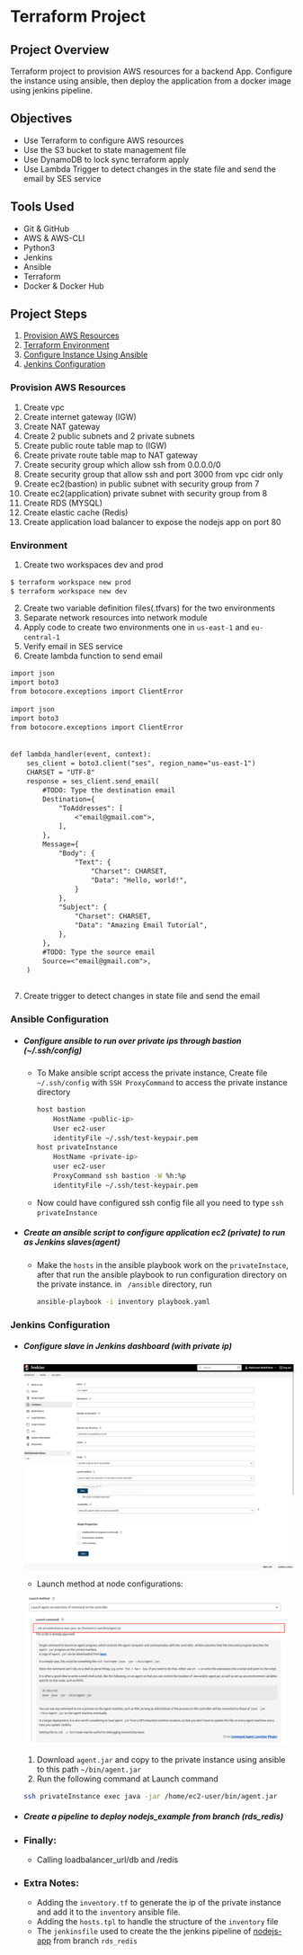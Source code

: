 # Terraform Project 

## Project Overview

Terraform project to provision AWS resources for a backend App. Configure the instance using ansible, then deploy the application from a docker image using jenkins pipeline.


## Objectives

- Use Terraform to configure AWS resources
- Use the S3 bucket to state management file
- Use DynamoDB to lock sync terraform apply
- Use Lambda Trigger to detect changes in the state file and send the email by SES service


## Tools Used

- Git & GitHub
- AWS & AWS-CLI
- Python3
- Jenkins
- Ansible
- Terraform
- Docker & Docker Hub

## Project Steps



1. [Provision AWS Resources](#Provision-AWS-Resources)
1. [Terraform Environment](#Environment)
1. [Configure Instance Using Ansible](#Ansible-Configuration)
1. [Jenkins Configuration](#Jenkins-Configuration)

### Provision AWS Resources

1. Create vpc
1. Create internet gateway (IGW)
1. Create NAT gateway
1. Create 2 public subnets and 2 private subnets
1. Create public route table map to (IGW)
1. Create private route table map to NAT gateway
1. Create security group which allow ssh from 0.0.0.0/0
1. Create security group that allow ssh and port 3000 from vpc cidr only
1. Create ec2(bastion) in public subnet with security group from 7
1. Create ec2(application) private subnet with security group from 8
1. Create RDS (MYSQL) 
1. Create elastic cache (Redis)
1. Create application load balancer to expose the nodejs app on port 80

### Environment
1. Create two workspaces dev and prod
```
$ terraform workspace new prod
$ terraform workspace new dev
```
2. Create two variable definition files(.tfvars) for the two environments
3. Separate network resources into network module
4. Apply code to create two environments one in `us-east-1` and `eu-central-1`
5. Verify email in SES service
6. Create lambda function to send email

```
import json
import boto3
from botocore.exceptions import ClientError

import json
import boto3
from botocore.exceptions import ClientError


def lambda_handler(event, context):
    ses_client = boto3.client("ses", region_name="us-east-1")
    CHARSET = "UTF-8"
    response = ses_client.send_email(
        #TODO: Type the destination email
        Destination={
            "ToAddresses": [
                <"email@gmail.com">,
            ],
        },
        Message={
            "Body": {
                "Text": {
                    "Charset": CHARSET,
                    "Data": "Hello, world!",
                }
            },
            "Subject": {
                "Charset": CHARSET,
                "Data": "Amazing Email Tutorial",
            },
        },
        #TODO: Type the source email
        Source=<"email@gmail.com">,
    )


```

7. Create trigger to detect changes in state file and send the email

### Ansible Configuration
- ##### Configure ansible to run over private ips through bastion (~/.ssh/config) 
    - To Make ansible script access the private instance, Create file `~/.ssh/config` with `SSH ProxyCommand` to access the private instance directory
 
        ```bash 
        host bastion
            HostName <public-ip>
            User ec2-user
            identityFile ~/.ssh/test-keypair.pem
        host privateInstance
            HostName <private-ip>
            user ec2-user
            ProxyCommand ssh bastion -W %h:%p
            identityFile ~/.ssh/test-keypair.pem
        ```

    - Now could have configured ssh config file all you need to type `ssh privateInstance`
  
-  ##### Create an ansible script to configure application ec2 (private) to run  as Jenkins slaves(agent)
    - Make the `hosts` in the ansible playbook work on the `privateInstace`, after that run the ansible playbook to run configuration directory on the private instance.
in ` /ansible` directory, run

        ```bash
        ansible-playbook -i inventory playbook.yaml
        ```

### Jenkins Configuration

- ##### Configure slave in Jenkins dashboard (with private ip)

    ![This is a alt text.](/images/ec2-agent.png)
    
    - Launch method at node configurations:
    
    ![This is a alt text.](/images/launch-method.png)
    
    1. Download `agent.jar` and copy to the private instance using ansible to this path `~/bin/agent.jar`
    1. Run the following command at Launch command
        
    ```bash
    ssh privateInstance exec java -jar /home/ec2-user/bin/agent.jar 
    ```

 - ##### Create a pipeline to deploy nodejs_example from branch (rds_redis)

- ### Finally:
    - Calling loadbalancer_url/db and /redis

- ### Extra Notes:
    - Adding the `inventory.tf` to generate the ip of the private instance and add it to the `inventory` ansible file.
    - Adding the `hosts.tpl` to handle the structure of the `inventory` file
    - The `jenkinsfile` used to create the the jenkins pipeline of [nodejs-app](https://github.com/MahmoudAbdelFatah/jenkins_nodejs_example) from branch `rds_redis`
